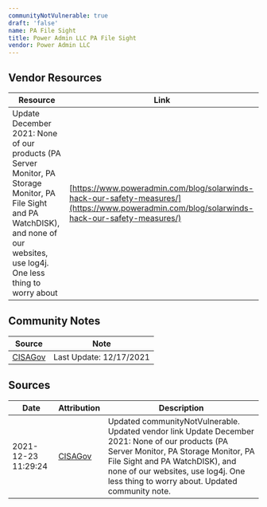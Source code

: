 ```yaml
---
communityNotVulnerable: true
draft: 'false'
name: PA File Sight
title: Power Admin LLC PA File Sight
vendor: Power Admin LLC
---
```


## Vendor Resources
| Resource | Link |
| --- | --- |
| Update December 2021: None of our products (PA Server Monitor, PA Storage Monitor, PA File Sight and PA WatchDISK), and none of our websites, use log4j. One less thing to worry about | [https://www.poweradmin.com/blog/solarwinds-hack-our-safety-measures/](https://www.poweradmin.com/blog/solarwinds-hack-our-safety-measures/) |


## Community Notes
| Source | Note |
| --- | --- |
| [CISAGov](https://raw.githubusercontent.com/cisagov/log4j-affected-db/develop/README.md) | Last Update: 12/17/2021 |

## Sources
| Date | Attribution | Description |
| --- | --- | --- |
| 2021-12-23 11:29:24 | [CISAGov](https://raw.githubusercontent.com/cisagov/log4j-affected-db/develop/README.md) | Updated communityNotVulnerable. Updated vendor link Update December 2021: None of our products (PA Server Monitor, PA Storage Monitor, PA File Sight and PA WatchDISK), and none of our websites, use log4j. One less thing to worry about. Updated community note.  |
